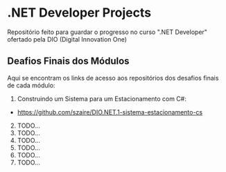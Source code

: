 # .NET Developer Projects
Repositório feito para guardar o progresso no curso ".NET Developer" ofertado pela DIO (Digital Innovation One)

## Deafios Finais dos Módulos
Aqui se encontram os links de acesso aos repositórios dos desafios finais de cada módulo:

1. Construindo um Sistema para um Estacionamento com C#: 
  - https://github.com/szaire/DIO.NET.1-sistema-estacionamento-cs
2. TODO...
3. TODO...
4. TODO...
5. TODO...
6. TODO...
7. TODO...
